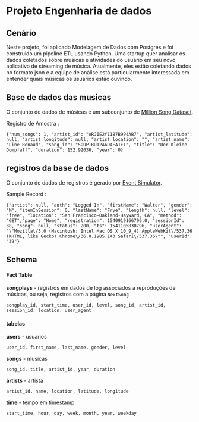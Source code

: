 
# Projeto Engenharia de dados

## **Cenário**
Neste projeto, foi aplicado Modelagem de Dados com Postgres e foi construido um pipeline ETL usando Python. Uma startup quer analisar os dados coletados sobre músicas e atividades do usuário em seu novo aplicativo de streaming de música. Atualmente, eles estão coletando dados no formato json e a equipe de análise está particularmente interessada em entender quais músicas os usuários estão ouvindo.


## **Base de dados das musicas**
O conjunto de dados de músicas é um subconjunto de [Million Song Dataset](http://millionsongdataset.com/).

Registro de Amostra :
```
{"num_songs": 1, "artist_id": "ARJIE2Y1187B994AB7", "artist_latitude": null, "artist_longitude": null, "artist_location": "", "artist_name": "Line Renaud", "song_id": "SOUPIRU12A6D4FA1E1", "title": "Der Kleine Dompfaff", "duration": 152.92036, "year": 0}
```

## **registros da base de dados**
O conjunto de dados de registros é gerado por [Event Simulator](https://github.com/Interana/eventsim).

Sample Record :
```
{"artist": null, "auth": "Logged In", "firstName": "Walter", "gender": "M", "itemInSession": 0, "lastName": "Frye", "length": null, "level": "free", "location": "San Francisco-Oakland-Hayward, CA", "method": "GET","page": "Home", "registration": 1540919166796.0, "sessionId": 38, "song": null, "status": 200, "ts": 1541105830796, "userAgent": "\"Mozilla\/5.0 (Macintosh; Intel Mac OS X 10_9_4) AppleWebKit\/537.36 (KHTML, like Gecko) Chrome\/36.0.1985.143 Safari\/537.36\"", "userId": "39"}
```


## Schema

#### Fact Table 
**songplays** - registros em dados de log associados a reproduções de músicas, ou seja, registros com a página `NextSong`

```
songplay_id, start_time, user_id, level, song_id, artist_id, session_id, location, user_agent
```

#### tabelas
**users**  - usuarios
```
user_id, first_name, last_name, gender, level
```
**songs**  - musicas 
```
song_id, title, artist_id, year, duration
```
**artists**  - artista 
```
artist_id, name, location, latitude, longitude
```
**time**  - tempo em timestamp
```
start_time, hour, day, week, month, year, weekday
```



